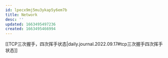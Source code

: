 ```yaml
---
id: lpecx9mj5mu3ykap5y6em7b
title: Network
desc: ''
updated: 1663495497236
created: 1663495466994
---
```

[[TCP三次握手，四次挥手状态|daily.journal.2022.09.17#tcp三次握手四次挥手状态]]
